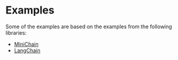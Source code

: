 # Examples

Some of the examples are based on the examples from the following libraries:
* [MiniChain](https://github.com/srush/MiniChain)
* [LangChain](https://python.langchain.com/docs/use_cases)
